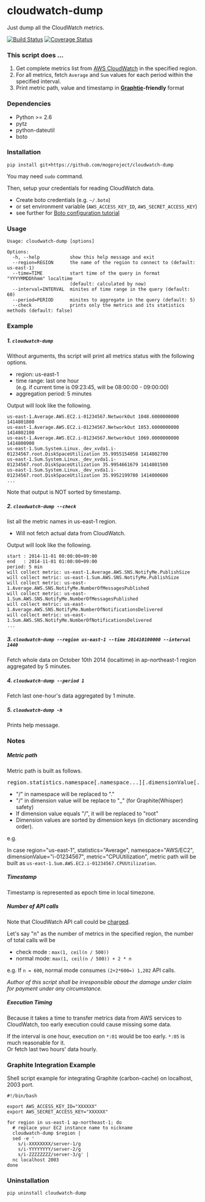 cloudwatch-dump
===============

Just dump all the CloudWatch metrics.

[![Build Status](https://travis-ci.org/mogproject/cloudwatch-dump.svg?branch=master)](https://travis-ci.org/mogproject/cloudwatch-dump)
[![Coverage Status](https://img.shields.io/coveralls/mogproject/cloudwatch-dump.svg)](https://coveralls.io/r/mogproject/cloudwatch-dump?branch=master)


### This script does ...

1. Get complete metrics list from [AWS CloudWatch](http://aws.amazon.com/cloudwatch/?nc2=h_ls) in the specified region.
1. For all metrics, fetch ```Average``` and ```Sum``` values for each period within the specified interval.
1. Print metric path, value and timestamp in **[Graphtie](http://graphite.readthedocs.org/en/latest/)-friendly** format

### Dependencies

- Python >= 2.6
- pytz
- python-dateutil
- boto


### Installation

```
pip install git+https://github.com/mogproject/cloudwatch-dump
```

You may need ```sudo``` command.

Then, setup your credentials for reading CloudWatch data.

- Create boto credentials (e.g. ```~/.boto```)
- or set environment variable (```AWS_ACCESS_KEY_ID```, ```AWS_SECRET_ACCESS_KEY```)
- see further for [Boto configuration tutorial](https://boto.readthedocs.org/en/latest/boto_config_tut.html)


### Usage


```
Usage: cloudwatch-dump [options]

Options:
  -h, --help           show this help message and exit
  --region=REGION      the name of the region to connect to (default: us-east-1)
  --time=TIME          start time of the query in format "YYYYMMDDhhmm" localtime
                       (default: calculated by now)
  --interval=INTERVAL  minites of time range in the query (default: 60)
  --period=PERIOD      minites to aggregate in the query (default: 5)
  --check              prints only the metrics and its statistics methods (default: false)
```


### Example

##### 1. ```cloudwatch-dump```

Without arguments, ths script will print all metrics status with the following options.

- region: us-east-1
- time range: last one hour  
 (e.g. if current time is 09:23:45, will be 08:00:00 - 09:00:00)
- aggregation period: 5 minutes
    
Output will look like the following.
    
```
us-east-1.Average.AWS.EC2.i-01234567.NetworkOut 1048.6000000000 1414801800
us-east-1.Average.AWS.EC2.i-01234567.NetworkOut 1053.6000000000 1414802100
us-east-1.Average.AWS.EC2.i-01234567.NetworkOut 1069.0000000000 1414800900
us-east-1.Sum.System.Linux._dev_xvda1.i-01234567.root.DiskSpaceUtilization 35.9955154058 1414802700
us-east-1.Sum.System.Linux._dev_xvda1.i-01234567.root.DiskSpaceUtilization 35.9954661679 1414801500
us-east-1.Sum.System.Linux._dev_xvda1.i-01234567.root.DiskSpaceUtilization 35.9952199780 1414800600
...
```

Note that output is NOT sorted by timestamp.

##### 2. ```cloudwatch-dump --check```

list all the metric names in us-east-1 region.

- Will not fetch actual data from CloudWatch.
    
Output will look like the following.
   
```
start : 2014-11-01 00:00:00+09:00
end   : 2014-11-01 01:00:00+09:00
period: 5 min
will collect metric: us-east-1.Average.AWS.SNS.NotifyMe.PublishSize
will collect metric: us-east-1.Sum.AWS.SNS.NotifyMe.PublishSize
will collect metric: us-east-1.Average.AWS.SNS.NotifyMe.NumberOfMessagesPublished
will collect metric: us-east-1.Sum.AWS.SNS.NotifyMe.NumberOfMessagesPublished
will collect metric: us-east-1.Average.AWS.SNS.NotifyMe.NumberOfNotificationsDelivered
will collect metric: us-east-1.Sum.AWS.SNS.NotifyMe.NumberOfNotificationsDelivered
...
```

##### 3. ```cloudwatch-dump --region us-east-1 --time 201410100000 --interval 1440```

   Fetch whole data on October 10th 2014 (localtime) in ap-northeast-1 region aggregated by 5 minutes.

##### 4. ```cloudwatch-dump --period 1```

   Fetch last one-hour's data aggregated by 1 minute.
  
##### 5. ```cloudwatch-dump -h```

   Prints help message.


### Notes

##### Metric path

Metric path is built as follows.

<pre>region.statistics.namespace[.namespace...][.dimensionValue[.dimensionValue...]].metricName</pre>

- "/" in namespace will be replaced to "."
- "/" in dimension value will be replace to "_" (for Graphite(Whisper) safety) 
- If dimension value equals "/", it will be replaced to "root"
- Dimension values are sorted by dimension keys (in dictionary ascending order).

e.g.

In case region="us-east-1", statistics="Average", namespace="AWS/EC2", dimensionValue="i-01234567", metric="CPUUtilization", metric path will be built as ```us-east-1.Sum.AWS.EC2.i-01234567.CPUUtilization```.

##### Timestamp

Timestamp is represented as epoch time in local timezone.

##### Number of API calls

Note that CloudWatch API call could be [charged](http://aws.amazon.com/cloudwatch/pricing/?nc2=h_ls).

Let's say "n" as the number of metrics in the specified region, the number of total calls will be

- check mode : ```max(1, ceil(n / 500))```
- normal mode: ```max(1, ceil(n / 500)) + 2 * n```

e.g. If ```n = 600```, normal mode consumes ```(2+2*600=) 1,202``` API calls.

*Author of this script shall be irresponsible about the damage under claim for payment under any circumstance.*

##### Execution Timing

Because it takes a time to transfer metrics data from AWS services to CloudWatch, too early execution could cause missing some data.

If the interval is one hour, execution on ```*:01``` would be too early. ```*:05``` is much reasonable for it.  
Or fetch last two hours' data hourly.


### Graphite Integration Example

Shell script example for integrating Graphite (carbon-cache) on localhost, 2003 port.

```
#!/bin/bash

export AWS_ACCESS_KEY_ID="XXXXXX"
export AWS_SECRET_ACCESS_KEY="XXXXXX"

for region in us-east-1 ap-northeast-1; do
  # replace your EC2 instance name to nickname
  cloudwatch-dump $region |
  sed -e '
    s/i-XXXXXXXX/server-1/g
    s/i-YYYYYYYY/server-2/g
    s/i-ZZZZZZZZ/server-3/g' |
  nc localhost 2003
done
```


### Uninstallation

```
pip uninstall cloudwatch-dump
```
